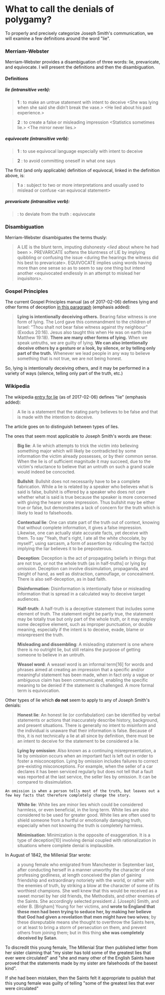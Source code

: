 # What to call the denials of polygamy?

To properly and precisely categorize Joseph Smith's communication, we will examine a few definitions around the word "lie".

### Merriam-Webster

Merriam-Webster provides a disambiguation of three words: lie, prevaricate, and equivocate.  I will present the definitions and then the disambiguation.

#### Definitions

##### lie (intransitive verb):

> **1** :  to make an untrue statement with intent to deceive \<She was lying when she said she didn't break the vase.\> \<He lied  about his past experience.\>

> **2** :  to create a false or misleading impression \<Statistics sometimes lie.\> \<The mirror never lies.\>

##### equivocate (intransitive verb):

> **1** :  to use equivocal language especially with intent to deceive

> **2** :  to avoid committing oneself in what one says

The first (and only applicable) definition of equivocal, linked in the definition above, is:

> **1** a :  subject to two or more interpretations and usually used to mislead or confuse \<an equivocal statement\>

##### prevaricate (intransitive verb):

> :  to deviate from the truth :  equivocate

### Disambiguation

Merriam-Webster disambiguates the terms thusly:

> A LIE is the blunt term, imputing dishonesty \<_lied_ about where he had been \>.  PREVARICATE softens the bluntness of LIE by implying quibbling or confusing the issue \<during the hearings the witness did his best to prevaricate\>.  EQUIVOCATE implies using words having more than one sense so as to seem to say one thing but intend another \<equivocated endlessly in an attempt to mislead her inquisitors\>.

### Gospel Principles

The current Gospel Principles manual (as of 2017-02-06) defines lying and
other forms of deception [in this paragraph](https://www.lds.org/manual/gospel-principles/chapter-31-honesty?lang=eng) (emphasis added):

> **Lying is intentionally deceiving others.** Bearing false witness is one form of lying. The Lord gave this commandment to the children of Israel: “Thou shalt not bear false witness against thy neighbour” (Exodus 20:16). Jesus also taught this when He was on earth (see Matthew 19:18). **There are many other forms of lying.** When we speak untruths, we are guilty of lying. **We can also intentionally deceive others by a gesture or a look, by silence, or by telling only part of the truth.** Whenever we lead people in any way to believe something that is not true, we are not being honest.

So, lying is intentionally deceiving others, and it may be performed in a variety of ways (silence, telling only part of the truth, etc.)

### Wikipedia

The wikipedia [entry for lie](https://en.wikipedia.org/wiki/Lie) (as of 2017-02-06) defines "lie" (emphasis added):

> A lie is a statement that the stating party believes to be false and that is made with the intention to deceive.

The article goes on to distinguish between types of lies.

The ones that seem most applicable to Joseph Smith's words are these:

> **Big lie**: A lie which attempts to trick the victim into believing something major which will likely be contradicted by some information the victim already possesses, or by their common sense. When the lie is of sufficient magnitude it may succeed, due to the victim's reluctance to believe that an untruth on such a grand scale would indeed be concocted.

> **Bullshit**: Bullshit does not necessarily have to be a complete fabrication. While a lie is related by a speaker who believes what is said is false, bullshit is offered by a speaker who does not care whether what is said is true because the speaker is more concerned with giving the hearer some impression. Thus bullshit may be either true or false, but demonstrates a lack of concern for the truth which is likely to lead to falsehoods.

> **Contextual lie**: One can state part of the truth out of context, knowing that without complete information, it gives a false impression. Likewise, one can actually state accurate facts, yet deceive with them. To say "Yeah, that's right, I ate all the white chocolate, by myself", using sarcasm, a form of assertion by ridiculing the fact(s) implying the liar believes it to be preposterous.

> **Deception**: Deception is the act of propagating beliefs in things that are not true, or not the whole truth (as in half-truths] or lying by omission. Deception can involve dissimulation, propaganda, and sleight of hand, as well as distraction, camouflage, or concealment. There is also self-deception, as in bad faith.

> **Disinformation**: Disinformation is intentionally false or misleading information that is spread in a calculated way to deceive target audiences.

> **Half-truth**: A half-truth is a deceptive statement that includes some element of truth. The statement might be partly true, the statement may be totally true but only part of the whole truth, or it may employ some deceptive element, such as improper punctuation, or double meaning, especially if the intent is to deceive, evade, blame or misrepresent the truth.

> **Misleading and dissembling**: A misleading statement is one where there is no outright lie, but still retains the purpose of getting someone to believe in an untruth.

> **Weasel word**: A weasel word is an informal term[16] for words and phrases aimed at creating an impression that a specific and/or meaningful statement has been made, when in fact only a vague or ambiguous claim has been communicated, enabling the specific meaning to be denied if the statement is challenged. A more formal term is equivocation.

Other types of lie which **do not** seem to apply to any of Joseph Smith's denials:

> **Honest lie**: An honest lie (or confabulation) can be identified by verbal statements or actions that inaccurately describe history, background, and present situations. There is generally no intent to misinform and the individual is unaware that their information is false. Because of this, it is not technically a lie at all since by definition, there must be an intent to deceive for the statement to be considered a lie.

> **Lying by omission**: Also known as a continuing misrepresentation, a lie by omission occurs when an important fact is left out in order to foster a misconception. Lying by omission includes failures to correct pre-existing misconceptions. For example, when the seller of a car declares it has been serviced regularly but does not tell that a fault was reported at the last service, the seller lies by omission. It can be compared to dissimulation.

    An omission is when a person tells most of the truth, but leaves out a few key facts that therefore completely change the story.

> **White lie**: White lies are minor lies which could be considered harmless, or even beneficial, in the long term. White lies are also considered to be used for greater good. White lies are often used to shield someone from a hurtful or emotionally damaging truth, especially when not knowing the truth is completely harmless.

> **Minimisation**: Minimization is the opposite of exaggeration. It is a type of deception[10] involving denial coupled with rationalization in situations where complete denial is implausible.




In August of 1842, the Millenial Star wrote:

> a young female who emigrated from Manchester in September last, after conducting herself in a manner unworthy the character of one professing godliness, at length conceived the plan of gaining friendship and extraordinary notoriety with the world, or rather with the enemies of truth, by striking a blow at the character of some of its worthiest champions. She well knew that this would be received as a sweet morsel by her old friends, the Methodists, and other enemies of the Saints. She accordingly selected president J. [Joseph] Smith, and elder B. [Brigham] Young for her victims, and **wrote to England that these men had been trying to seduce her, by making her believe that God had given a revelation that men might have two wives**; by these disreputable means she thought to overthrow the Saints here, or at least to bring a storm of persecution on them, and prevent others from joining them; but in this thing **she was completely deceived by Satan**.

To discredit this young female, The Millenial Star then published letter from her sister claiming that "my sister has told some of the greatest lies that ever were circulated" and "she and many other of the English Saints have proved that the statements made by my sister are falsehoods of the basest kind".

If she had been mistaken, then the Saints felt it appropriate to publish that this young female was guilty of telling "some of the greatest lies that ever were circulated"
